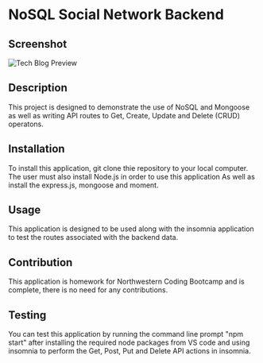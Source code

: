# NoSQL Social Network Backend

## Screenshot

![Tech Blog Preview](/public/assets/SocialNetworkSC.PNG)


## Description

This project is designed to demonstrate the use of NoSQL and Mongoose as well as writing API routes to Get, Create, Update and Delete (CRUD) operatons.

## Installation 

To install this application, git clone thie repository to your local computer. The user must also install Node.js in order to use this application As well as install the express.js, mongoose and moment.

## Usage

This application is designed to be used along with the insomnia application to test the routes associated with the backend data. 

## Contribution
This application is homework for Northwestern Coding Bootcamp and is complete, there is no need for any contributions.

## Testing
You can test this application  by running the command line prompt "npm start" after installing the required node packages from VS code and using insomnia to perform the Get, Post, Put and Delete API actions in insomnia.

